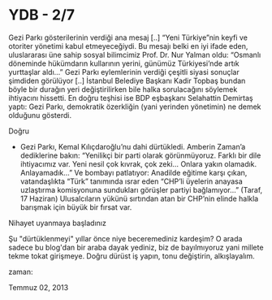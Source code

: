 # YDB - 2/7
Gezi Parkı gösterilerinin verdiği ana mesaj [..] “Yeni Türkiye”nin keyfi ve otoriter 
yönetimi kabul etmeyeceğiydi. Bu mesajı belki en iyi ifade eden, 
uluslararası üne sahip sosyal bilimcimiz Prof. Dr. Nur Yalman oldu: 
“Osmanlı döneminde hükümdarın kullarının yerini, günümüz Türkiyesi’nde 
artık yurttaşlar aldı…” Gezi Parkı eylemlerinin verdiği çeşitli siyasi sonuçlar şimdiden görülüyor [..] İstanbul Belediye Başkanı Kadir Topbaş 
bundan böyle bir durağın yeri değiştirilirken bile halka sorulacağını 
söylemek ihtiyacını hissetti. En doğru teşhisi ise BDP eşbaşkanı 
Selahattin Demirtaş yaptı: Gezi Parkı, demokratik özerkliğin (yani 
yerinden yönetimin) ne demek olduğunu gösterdi.

Doğru

* Gezi Parkı, Kemal Kılıçdaroğlu’nu dahi 
dürtükledi. Amberin Zaman’a dediklerine bakın: “Yenilikçi bir parti 
olarak görünmüyoruz. Farklı bir dile ihtiyacımız var. Yeni nesil çok 
kıvrak, çok zeki… Onlara yakın olamadık. Anlayamadık…” Ve bombayı 
patlatıyor: Anadilde eğitime karşı çıkan, vatandaşlıkta “Türk” tanımında
 ısrar eden “CHP’li üyelerin anayasa uzlaştırma komisyonuna sundukları 
görüşler partiyi bağlamıyor…” (Taraf, 17 Haziran) Ulusalcıların yükünü 
sırtından atan bir CHP’nin elinde halkla barışmak için büyük bir fırsat 
var. 

Nihayet uyanmaya başladınız 

Şu "dürtüklenmeyi" yıllar önce niye beceremediniz kardeşim? O arada sadece bu blog'dan bir araba dayak yediniz, biz de bayılmıyoruz yani millete tekme tokat girişmeye. Doğru dürüst iş yapın, tonu değiştirin, alkışlayalım.










zaman:

Temmuz 02, 2013










